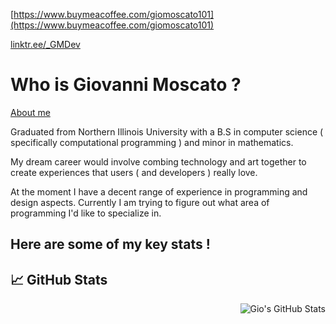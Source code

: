 

[https://www.buymeacoffee.com/giomoscato101](https://www.buymeacoffee.com/giomoscato101)

[linktr.ee/_GMDev](linktr.ee/_GMDev)

# Who is Giovanni Moscato ? 

[About me](https://medium.com/@_GMDev/how-to-start-coding-for-noobs-best-guide-ever-32fd51514f07)

<p>Graduated from Northern Illinois University with a B.S in computer science ( specifically computational programming ) and minor in mathematics.

My dream career would involve combing technology and art together to create experiences that users ( and developers ) really love.

At the moment I have a decent range of experience in programming and design aspects.
Currently I am trying to figure out what area of programming I'd like to specialize in.</p>





## Here are some of my key stats !
## &#x1f4c8; GitHub Stats





<a href="https://github.com/codingcodewhilegoofin/codingcodewhilegoofin">
  <img align="right" src="https://github-readme-stats.vercel.app/api?username=codingcodewhilegoofin&show_icons=true&line_height=27&count_private=true&title_color=ffffff&text_color=ffffff&icon_color=5944e7&bg_color=01aefd" alt="Gio's GitHub Stats" />
</a>




<!--
**codingcodewhilegoofin/codingcodewhilegoofin** is a ✨ _special_ ✨ repository because its `README.md` (this file) appears on your GitHub profile.

Here are some ideas to get you started:

- 🔭 I’m currently working on ...
- 🌱 I’m currently learning ...
- 👯 I’m looking to collaborate on ...
- 🤔 I’m looking for help with ...
- 💬 Ask me about ...
- 📫 How to reach me: ...
- 😄 Pronouns: ...
- ⚡ Fun fact: ...
-->

